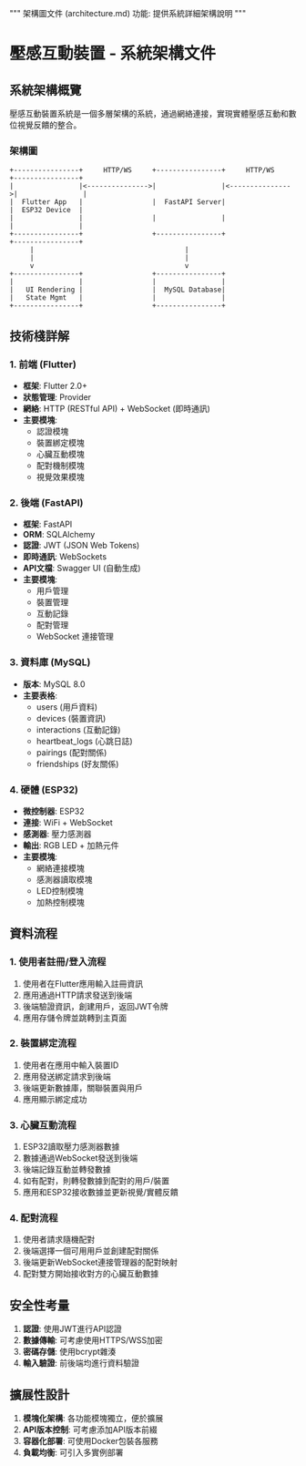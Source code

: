 """
架構圖文件 (architecture.md)
功能: 提供系統詳細架構說明
"""
# 壓感互動裝置 - 系統架構文件

## 系統架構概覽

壓感互動裝置系統是一個多層架構的系統，通過網絡連接，實現實體壓感互動和數位視覺反饋的整合。

### 架構圖

```
+----------------+     HTTP/WS     +----------------+     HTTP/WS     +----------------+
|                |<--------------->|                |<--------------->|                |
|  Flutter App   |                 |  FastAPI Server|                 |  ESP32 Device  |
|                |                 |                |                 |                |
+----------------+                 +----------------+                 +----------------+
     |                                     |
     |                                     |
     v                                     v
+----------------+                 +----------------+
|                |                 |                |
|   UI Rendering |                 |  MySQL Database|
|   State Mgmt   |                 |                |
+----------------+                 +----------------+
```

## 技術棧詳解

### 1. 前端 (Flutter)

- **框架**: Flutter 2.0+
- **狀態管理**: Provider
- **網絡**: HTTP (RESTful API) + WebSocket (即時通訊)
- **主要模塊**:
  - 認證模塊
  - 裝置綁定模塊
  - 心臟互動模塊
  - 配對機制模塊
  - 視覺效果模塊

### 2. 後端 (FastAPI)

- **框架**: FastAPI
- **ORM**: SQLAlchemy
- **認證**: JWT (JSON Web Tokens)
- **即時通訊**: WebSockets
- **API文檔**: Swagger UI (自動生成)
- **主要模塊**:
  - 用戶管理
  - 裝置管理
  - 互動記錄
  - 配對管理
  - WebSocket 連接管理

### 3. 資料庫 (MySQL)

- **版本**: MySQL 8.0
- **主要表格**:
  - users (用戶資料)
  - devices (裝置資訊)
  - interactions (互動記錄)
  - heartbeat_logs (心跳日誌)
  - pairings (配對關係)
  - friendships (好友關係)

### 4. 硬體 (ESP32)

- **微控制器**: ESP32
- **連接**: WiFi + WebSocket
- **感測器**: 壓力感測器
- **輸出**: RGB LED + 加熱元件
- **主要模塊**:
  - 網絡連接模塊
  - 感測器讀取模塊
  - LED控制模塊
  - 加熱控制模塊

## 資料流程

### 1. 使用者註冊/登入流程

1. 使用者在Flutter應用輸入註冊資訊
2. 應用通過HTTP請求發送到後端
3. 後端驗證資訊，創建用戶，返回JWT令牌
4. 應用存儲令牌並跳轉到主頁面

### 2. 裝置綁定流程

1. 使用者在應用中輸入裝置ID
2. 應用發送綁定請求到後端
3. 後端更新數據庫，關聯裝置與用戶
4. 應用顯示綁定成功

### 3. 心臟互動流程

1. ESP32讀取壓力感測器數據
2. 數據通過WebSocket發送到後端
3. 後端記錄互動並轉發數據
4. 如有配對，則轉發數據到配對的用戶/裝置
5. 應用和ESP32接收數據並更新視覺/實體反饋

### 4. 配對流程

1. 使用者請求隨機配對
2. 後端選擇一個可用用戶並創建配對關係
3. 後端更新WebSocket連接管理器的配對映射
4. 配對雙方開始接收對方的心臟互動數據

## 安全性考量

1. **認證**: 使用JWT進行API認證
2. **數據傳輸**: 可考慮使用HTTPS/WSS加密
3. **密碼存儲**: 使用bcrypt雜湊
4. **輸入驗證**: 前後端均進行資料驗證

## 擴展性設計

1. **模塊化架構**: 各功能模塊獨立，便於擴展
2. **API版本控制**: 可考慮添加API版本前綴
3. **容器化部署**: 可使用Docker包裝各服務
4. **負載均衡**: 可引入多實例部署
